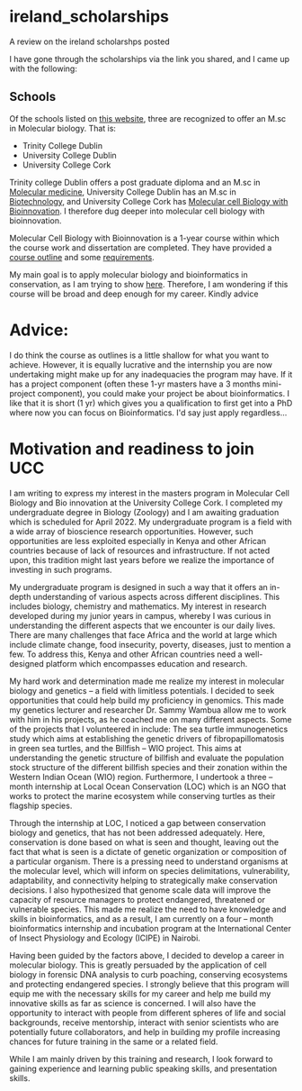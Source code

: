 # ireland_scholarships
A review on the ireland scholarshps posted

I have gone through the scholarships via the link you shared, and I came up with the following:

## Schools
Of the schools listed on [this website](https://eurireland.ie/assets/uploads/2021/11/GOI-IES-Call-2022.pdf), three are recognized to offer an M.sc in Molecular biology. That is:
- Trinity College Dublin
- University College Dublin
- University College Cork

Trinity college Dublin offers a post graduate diploma and an M.sc in [Molecular medicine](https://www.tcd.ie/courses/search/?keywords=molecular%20biology&type=postgraduate), University College Dublin has an M.sc in [Biotechnology](https://www.ucd.ie/sbbs/study/taughtgraduateprogrammes/), and University College Cork has [Molecular cell Biology with Bioinnovation](https://www.ucc.ie/en/ckr44/). I therefore dug deeper into molecular cell biology with bioinnovation.

Molecular Cell Biology with Bioinnovation is a 1-year course within which the course work and dissertation are completed. They have provided a [course outline](https://www.ucc.ie/en/ckr44/) and some [requirements](https://www.ucc.ie/en/ckr44/). 

My main goal is to apply molecular biology and bioinformatics in conservation, as I am trying to show [here](https://github.com/Rodneyomukuti/ICIPE_Bioinformatics-Internship). Therefore, I am wondering if this course will be broad and deep enough for my career. Kindly advice

# Advice:
I do think the course as outlines is a little shallow for what you want to achieve. However, it is equally lucrative and the internship you are now undertaking might make up for any inadequacies the program may have. If it has a project component (often these 1-yr masters have a 3 months mini-project component), you could make your project be about bioinformatics. I like that it is short (1 yr) which gives you a qualification to first get into a PhD where now you can focus on Bioinformatics. I'd say just apply regardless...

# Motivation and readiness to join UCC

I am writing to express my interest in the masters program in Molecular Cell Biology and Bio innovation at the University College Cork. I completed my undergraduate degree in Biology (Zoology) and I am awaiting graduation which is scheduled for April 2022. My undergraduate program is a field with a wide array of bioscience research opportunities. However, such opportunities are less exploited especially in Kenya and other African countries because of lack of resources and infrastructure. If not acted upon, this tradition might last years before we realize the importance of investing in such programs. 

My undergraduate program is designed in such a way that it offers an in-depth understanding of various aspects across different disciplines. This includes biology, chemistry and mathematics. My interest in research developed during my junior years in campus, whereby I was curious in understanding the different aspects that we encounter is our daily lives. There are many challenges that face Africa and the world at large which include climate change, food insecurity, poverty, diseases, just to mention a few. To address this, Kenya and other African countries need a well-designed platform which encompasses education and research. 

My hard work and determination made me realize my interest in molecular biology and genetics – a field with limitless potentials. I decided to seek opportunities that could help build my proficiency in genomics. This made my genetics lecturer and researcher Dr. Sammy Wambua allow me to work with him in his projects, as he coached me on many different aspects. Some of the projects that I volunteered in include: The sea turtle immunogenetics study which aims at establishing the genetic drivers of fibropapillomatosis in green sea turtles, and the Billfish – WIO project. This aims at understanding the genetic structure of billfish and evaluate the population stock structure of the different billfish species and their zonation within the Western Indian Ocean (WIO) region. Furthermore, I undertook a three – month internship at Local Ocean Conservation (LOC) which is an NGO that works to protect the marine ecosystem while conserving turtles as their flagship species. 

Through the internship at LOC, I noticed a gap between conservation biology and genetics, that has not been addressed adequately. Here, conservation is done based on what is seen and thought, leaving out the fact that what is seen is a dictate of genetic organization or composition of a particular organism. There is a pressing need to understand organisms at the molecular level, which will inform on species delimitations, vulnerability, adaptability, and connectivity helping to strategically make conservation decisions. I also hypothesized that genome scale data will improve the capacity of resource managers to protect endangered, threatened or vulnerable species. This made me realize the need to have knowledge and skills in bioinformatics, and as a result, I am currently on a four – month bioinformatics internship and incubation program at the International Center of Insect Physiology and Ecology (ICIPE) in Nairobi. 

Having been guided by the factors above, I decided to develop a career in molecular biology. This is greatly persuaded by the application of cell biology in forensic DNA analysis to curb poaching, conserving ecosystems and protecting endangered species. I strongly believe that this program will equip me with the necessary skills for my career and help me build my innovative skills as far as science is concerned. I will also have the opportunity to interact with people from different spheres of life and social backgrounds, receive mentorship, interact with senior scientists who are potentially future collaborators, and help in building my profile increasing chances for future training in the same or a related field. 

While I am mainly driven by this training and research, I look forward to gaining experience and learning public speaking skills, and presentation skills. 

